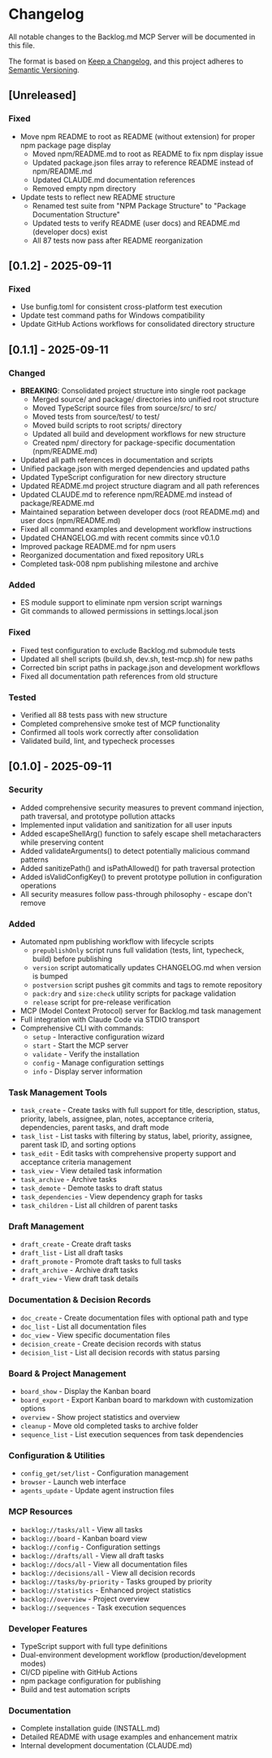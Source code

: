 # Changelog

All notable changes to the Backlog.md MCP Server will be documented in this file.

The format is based on [Keep a Changelog](https://keepachangelog.com/en/1.0.0/),
and this project adheres to [Semantic Versioning](https://semver.org/spec/v2.0.0.html).

## [Unreleased]

### Fixed
- Move npm README to root as README (without extension) for proper npm package page display
  - Moved npm/README.md to root as README to fix npm display issue
  - Updated package.json files array to reference README instead of npm/README.md
  - Updated CLAUDE.md documentation references
  - Removed empty npm directory
- Update tests to reflect new README structure
  - Renamed test suite from "NPM Package Structure" to "Package Documentation Structure"
  - Updated tests to verify README (user docs) and README.md (developer docs) exist
  - All 87 tests now pass after README reorganization

## [0.1.2] - 2025-09-11

### Fixed
- Use bunfig.toml for consistent cross-platform test execution
- Update test command paths for Windows compatibility  
- Update GitHub Actions workflows for consolidated directory structure

## [0.1.1] - 2025-09-11

### Changed
- **BREAKING**: Consolidated project structure into single root package
  - Merged source/ and package/ directories into unified root structure  
  - Moved TypeScript source files from source/src/ to src/
  - Moved tests from source/test/ to test/
  - Moved build scripts to root scripts/ directory
  - Updated all build and development workflows for new structure
  - Created npm/ directory for package-specific documentation (npm/README.md)
- Updated all path references in documentation and scripts
- Unified package.json with merged dependencies and updated paths
- Updated TypeScript configuration for new directory structure
- Updated README.md project structure diagram and all path references
- Updated CLAUDE.md to reference npm/README.md instead of package/README.md
- Maintained separation between developer docs (root README.md) and user docs (npm/README.md)
- Fixed all command examples and development workflow instructions
- Updated CHANGELOG.md with recent commits since v0.1.0
- Improved package README.md for npm users
- Reorganized documentation and fixed repository URLs
- Completed task-008 npm publishing milestone and archive

### Added
- ES module support to eliminate npm version script warnings
- Git commands to allowed permissions in settings.local.json

### Fixed  
- Fixed test configuration to exclude Backlog.md submodule tests
- Updated all shell scripts (build.sh, dev.sh, test-mcp.sh) for new paths
- Corrected bin script paths in package.json and development workflows
- Fixed all documentation path references from old structure

### Tested
- Verified all 88 tests pass with new structure
- Completed comprehensive smoke test of MCP functionality
- Confirmed all tools work correctly after consolidation
- Validated build, lint, and typecheck processes

## [0.1.0] - 2025-09-11

### Security
- Added comprehensive security measures to prevent command injection, path traversal, and prototype pollution attacks
- Implemented input validation and sanitization for all user inputs
- Added escapeShellArg() function to safely escape shell metacharacters while preserving content
- Added validateArguments() to detect potentially malicious command patterns
- Added sanitizePath() and isPathAllowed() for path traversal protection
- Added isValidConfigKey() to prevent prototype pollution in configuration operations
- All security measures follow pass-through philosophy - escape don't remove

### Added
- Automated npm publishing workflow with lifecycle scripts
  - `prepublishOnly` script runs full validation (tests, lint, typecheck, build) before publishing
  - `version` script automatically updates CHANGELOG.md when version is bumped
  - `postversion` script pushes git commits and tags to remote repository
  - `pack:dry` and `size:check` utility scripts for package validation
  - `release` script for pre-release verification
- MCP (Model Context Protocol) server for Backlog.md task management
- Full integration with Claude Code via STDIO transport
- Comprehensive CLI with commands:
  - `setup` - Interactive configuration wizard
  - `start` - Start the MCP server
  - `validate` - Verify the installation
  - `config` - Manage configuration settings
  - `info` - Display server information

### Task Management Tools
- `task_create` - Create tasks with full support for title, description, status, priority, labels, assignee, plan, notes, acceptance criteria, dependencies, parent tasks, and draft mode
- `task_list` - List tasks with filtering by status, label, priority, assignee, parent task ID, and sorting options
- `task_edit` - Edit tasks with comprehensive property support and acceptance criteria management
- `task_view` - View detailed task information
- `task_archive` - Archive tasks
- `task_demote` - Demote tasks to draft status
- `task_dependencies` - View dependency graph for tasks
- `task_children` - List all children of parent tasks

### Draft Management
- `draft_create` - Create draft tasks
- `draft_list` - List all draft tasks
- `draft_promote` - Promote draft tasks to full tasks
- `draft_archive` - Archive draft tasks
- `draft_view` - View draft task details

### Documentation & Decision Records
- `doc_create` - Create documentation files with optional path and type
- `doc_list` - List all documentation files
- `doc_view` - View specific documentation files
- `decision_create` - Create decision records with status
- `decision_list` - List all decision records with status parsing

### Board & Project Management
- `board_show` - Display the Kanban board
- `board_export` - Export Kanban board to markdown with customization options
- `overview` - Show project statistics and overview
- `cleanup` - Move old completed tasks to archive folder
- `sequence_list` - List execution sequences from task dependencies

### Configuration & Utilities
- `config_get/set/list` - Configuration management
- `browser` - Launch web interface
- `agents_update` - Update agent instruction files

### MCP Resources
- `backlog://tasks/all` - View all tasks
- `backlog://board` - Kanban board view
- `backlog://config` - Configuration settings
- `backlog://drafts/all` - View all draft tasks
- `backlog://docs/all` - View all documentation files
- `backlog://decisions/all` - View all decision records
- `backlog://tasks/by-priority` - Tasks grouped by priority
- `backlog://statistics` - Enhanced project statistics
- `backlog://overview` - Project overview
- `backlog://sequences` - Task execution sequences

### Developer Features
- TypeScript support with full type definitions
- Dual-environment development workflow (production/development modes)
- CI/CD pipeline with GitHub Actions
- npm package configuration for publishing
- Build and test automation scripts

### Documentation
- Complete installation guide (INSTALL.md)
- Detailed README with usage examples and enhancement matrix
- Internal development documentation (CLAUDE.md)